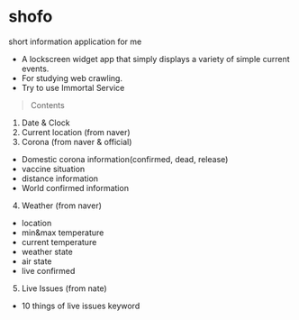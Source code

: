 # shofo
short information application for me

- A lockscreen widget app that simply displays a variety of simple current events.
- For studying web crawling.
- Try to use Immortal Service

> Contents
1. Date & Clock
2. Current location (from naver)
3. Corona (from naver & official)
 - Domestic corona information(confirmed, dead, release)
 - vaccine situation
 - distance information
 - World confirmed information
4. Weather (from naver)
 - location
 - min&max temperature
 - current temperature
 - weather state
 - air state
 - live confirmed
5. Live Issues (from nate)
 - 10 things of live issues keyword
